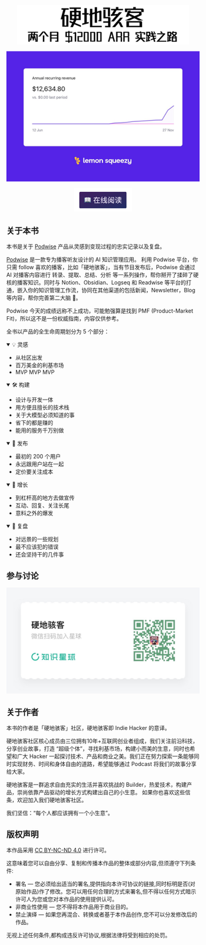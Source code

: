 <p align="center">
  <a href="https://hardhacker.com/book">
    <img src="/public/attachments/other/booktitle.png" width="450"/>
  </a>
</p>

<p align="center">
  <a href="https://hardhacker.com/book">
    <img src="/public/attachments/other/ARR.png" width="650"/>
  </a>
</p>

<p align="center">
  <a href="https://book.hardhacker.com">
    <img src="/public/attachments/other/readonline.png" width="150"/>
  </a>
</p>

## 关于本书

本书是关于 [Podwise](https://podwise.ai) 产品从灵感到变现过程的忠实记录以及复盘。

[Podwise](https://podwise.ai/) 是一款专为播客听友设计的 AI 知识管理应用。 利用 Podwise 平台，你只需 follow 喜欢的播客，比如「硬地骇客」，当有节目发布后，Podwise 会通过 AI 对播客内容进行 转录、提取、总结、分析 等一系列操作，帮你掰开了揉碎了硬核的播客知识。同时与 Notion、Obsidian、Logseq 和 Readwise 等平台的打通，嵌入你的知识管理工作流，协同在其他渠道的包括新闻，Newsletter，Blog 等内容，帮你完善第二大脑 🧠。

Podwise 今天的成绩远称不上成功，可能勉强算是找到 PMF (Product-Market Fit)，所以这不是一份权威指南，内容仅供参考。

全书以产品的全生命周期划分为 5 个部分：

<details open>
  <summary>💡 灵感</summary>

  * 从社区出发
  * 百万美金的利基市场
  * MVP MVP MVP
</details>
<details open>
  <summary>🛠 构建</summary>

  * 设计与开发一体
  * 用方便且擅长的技术栈
  * 关于大模型必须知道的事
  * 省下的都是赚的
  * 能用的服务千万别做
</details>
<details open>
  <summary>🚀 发布</summary>

  * 最初的 200 个用户
  * 永远跟用户站在一起
  * 定价要关注成本
</details>
<details open>
  <summary>💸 增长</summary>

  * 到杠杆高的地方去做宣传
  * 互动、回复、关注长尾
  * 意料之外的爆发
</details>
<details open>
  <summary>🤔 复盘</summary>

  * 对远景的一些规划
  * 最不应该犯的错误
  * 还会坚持干的几件事
</details>

## 参与讨论

<p align="center">
  <a href="https://t.zsxq.com/19SKbmflB">
    <img src="/public/attachments/other/planet.png" width="650"/>
  </a>
</p>

## 关于作者

本书的作者是「硬地骇客」社区，硬地骇客即 Indie Hacker 的意译。

硬地骇客社区核心成员由三位拥有10年+互联网创业者组成，我们关注前沿科技，分享创业故事，打造 “超级个体”，寻找利基市场，构建小而美的生意，同时也希望和广大 Hacker 一起探讨技术、产品和商业之美。我们正在努力探索一条能够同时实现财务、时间和身体自由的道路，希望能够通过 Podcast 将我们的故事分享给大家。

硬地骇客是一群追求自由充实的生活并喜欢挑战的 Builder，热爱技术，构建产品，崇尚依靠产品驱动的增长方式构建出自己的小生意。 如果你也喜欢这些信条，欢迎加入我们硬地骇客社区。

我们坚信：“每个人都应该拥有一个小生意”。

## 版权声明

本作品采用 <a rev="license" href="http://creativecommons.org/licenses/by-nc-nd/4.0/">CC BY-NC-ND 4.0</a> 进行许可。

这意味着您可以自由分享、复制和传播本作品的整体或部分内容,但须遵守下列条件:

* 署名 — 您必须给出适当的署名,提供指向本许可协议的链接,同时标明是否(对原始作品)作了修改。您可以用任何合理的方式来署名,但不得以任何方式暗示许可人为您或您对本作品的使用提供认可。
* 非商业性使用 — 您不得将本作品用于商业目的。
* 禁止演绎 — 如果您再混合、转换或者基于本作品创作,您不可以分发修改后的作品。

无视上述任何条件,都构成违反许可协议,根据法律将受到相应的处罚。
